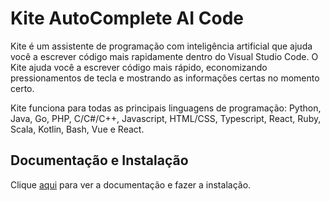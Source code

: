 # Kite AutoComplete AI Code

Kite é um assistente de programação com inteligência artificial que ajuda você a escrever código mais rapidamente dentro do Visual Studio Code. O Kite ajuda você a escrever código mais rápido, economizando pressionamentos de tecla e mostrando as informações certas no momento certo. 

Kite funciona para todas as principais linguagens de programação: Python, Java, Go, PHP, C/C#/C++, Javascript, HTML/CSS, Typescript, React, Ruby, Scala, Kotlin, Bash, Vue e React.

## Documentação e Instalação

Clique [aqui](https://marketplace.visualstudio.com/items?itemName=kiteco.kite) para ver a documentação e fazer a instalação.